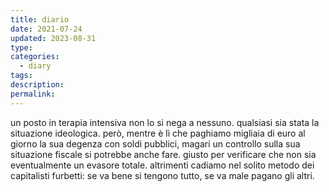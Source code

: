 ```yaml
---
title: diario
date: 2021-07-24
updated: 2023-08-31
type: 
categories:
  - diary
tags: 
description: 
permalink: 
---
```

un posto in terapia intensiva non lo si nega a nessuno. qualsiasi sia stata la situazione ideologica.
però, mentre è lì che paghiamo migliaia di euro al giorno la sua degenza con soldi pubblici, magari un controllo sulla sua situazione fiscale si potrebbe anche fare. giusto per verificare che non sia eventualmente un evasore totale.
altrimenti cadiamo nel solito metodo dei capitalisti furbetti: se va bene si tengono tutto, se va male pagano gli altri.